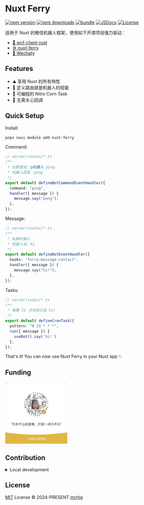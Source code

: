 # Nuxt Ferry

[![npm version][npm-version-src]][npm-version-href]
[![npm downloads][npm-downloads-src]][npm-downloads-href]
[![bundle][bundle-src]][bundle-href]
[![JSDocs][jsdocs-src]][jsdocs-href]
[![License][license-src]][license-href]

适用于 Nuxt 的微信机器人框架，使用如下开源项目强力驱动：

- [🤖 wcf-client-rust](https://github.com/lich0821/wcf-client-rust)
- [⚙️ nuxt-ferry](https://github.com/mrrhq/nuxt-ferry)
- [🦾 Wechaty](https://wechaty.js.org/)

## Features

<!-- Highlight some of the features your module provide here -->

- ⛰ 享用 Nuxt 的所有特性
- 🚠 定义路由就是机器人的技能
- 🌲 可编程的 Nitro Corn Task
- 🦾 无需关心回调

## Quick Setup

Install:

```bash
pnpx nuxi module add nuxt-ferry
```

Command:

```ts
// server/routes/*.ts
/**
 * 在群里说：@机器人 ping
 * 机器人回复：pong
 */
export default defineBotCommandEventHandler({
  command: "ping",
  handler({ message }) {
    message.say("pong");
  },
});
```
Message:

```ts
// server/routes/*.ts
/**
 * 私聊机器人
 * 机器人说：hi
 */
export default defineBotEventHandler({
  hooks: "ferry:message:contact",
  handler({ message }) {
    message.say("hi!");
  },
});
```

Tasks:

```ts
// server/tasks/*.ts
/**
 * 每晚 11 点对自己说 hi!
 */
export default defineCronTask({
  pattern: "0 23 * * *",
  run({ message }) {
    useBot().say('hi!')
  },
});
```

That's it! You can now use Nuxt Ferry in your Nuxt app ✨

## Funding

<img src="./FUNDING.jpg" width="200" />

## Contribution

<details>
  <summary>Local development</summary>

```bash
# Install dependencies
npm install

# Generate type stubs
npm run dev:prepare

# Develop with the playground
npm run dev

# Build the playground
npm run dev:build

# Run ESLint
npm run lint

# Run Vitest
npm run test
npm run test:watch

# Release new version
npm run release
```

</details>

## License

[MIT](./LICENSE) License © 2024-PRESENT [mrrhq](https://github.com/mrrhqmao)

<!-- Badges -->

[npm-version-src]: https://img.shields.io/npm/v/nuxt-ferry?style=flat&colorA=080f12&colorB=1fa669
[npm-version-href]: https://npmjs.com/package/nuxt-ferry
[npm-downloads-src]: https://img.shields.io/npm/dm/nuxt-ferry?style=flat&colorA=080f12&colorB=1fa669
[npm-downloads-href]: https://npmjs.com/package/nuxt-ferry
[bundle-src]: https://img.shields.io/bundlephobia/minzip/nuxt-ferry?style=flat&colorA=080f12&colorB=1fa669&label=minzip
[bundle-href]: https://bundlephobia.com/result?p=nuxt-ferry
[license-src]: https://img.shields.io/github/license/mrrhq/nuxt-ferry.svg?style=flat&colorA=080f12&colorB=1fa669
[license-href]: https://github.com/mrrhq/nuxt-ferry/blob/main/LICENSE
[jsdocs-src]: https://img.shields.io/badge/jsdocs-reference-080f12?style=flat&colorA=080f12&colorB=1fa669
[jsdocs-href]: https://www.jsdocs.io/package/nuxt-ferry
